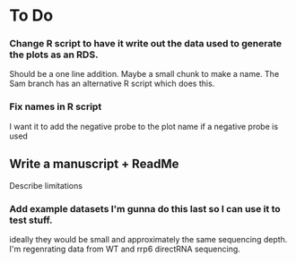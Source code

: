 # To Do

### Change R script to have it write out the data used to generate the plots as an RDS. 
Should be a one line addition. Maybe a small chunk to make a name. The Sam branch has an alternative R script which does this.

### Fix names in R script
I want it to add the negative probe to the plot name if a negative probe is used

## Write a manuscript + ReadMe

Describe limitations

### Add example datasets I'm gunna do this last so I can use it to test stuff.

ideally they would be small and approximately the same sequencing depth.
I'm regenrating data from WT and rrp6 directRNA sequencing. 

